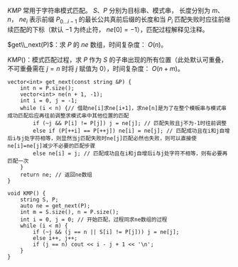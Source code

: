 $KMP$ 常用于字符串模式匹配。 $S、P$ 分别为目标串、模式串， 长度分别为 $m、n$， $ne_i$ 表示前缀 $P_{0...i-1}$ 的最长公共真前后缀的长度和当 $P_i$ 匹配失败时应往前继续匹配的下标（默认 $-1$ 为终止符， $ne[0]=-1$），匹配过程解释见注释。

$get\\_next(P)$：求 $P$ 的 $ne$ 数组，时间复杂度： $O(n)$。

$KMP()$：模式匹配过程，求 $P$ 作为 $S$ 的子串出现的所有位置（此处默认可重叠，不可重叠需在 $j = n$ 时将 $j$ 赋值为 $0$），时间复杂度： $O(n+m)$。

```en
vector<int> get_next(const string &P) {
    int n = P.size();
	vector<int> ne(n + 1, -1);
	int i = 0, j = -1;
	while (i < n) {// 借助ne[i]求ne[i+1]，求ne[n]是为了在整个模板串与模式串成功匹配后应再往前调整求模式串中其他位置的匹配
		if (~j && P[i] != P[j]) j = ne[j]; // 匹配失败且j不为-1时往前调整
		else if (P[++i] == P[++j]) ne[i] = ne[j]; // 匹配成功且在i和j自增后i与j处字符相等，则显然当j匹配失败时ne[j]匹配必然也失败，则可以直接使ne[i]=ne[j]减少不必要的匹配步骤
		else ne[i] = j; // 匹配成功且在i和j自增后i与j处字符不相等，则有必要再匹配一次
	}
    return ne; // 返回ne数组
}

void KMP() {
    string S, P;
    auto ne = get_next(P);
    int m = S.size(), n = P.size();
    int i = 0, j = 0; // 开始匹配，过程同求ne数组的过程
    while (i < m) {
        if (~j && (j == n || S[i] != P[j])) j = ne[j];
        else i++, j++;
        if (j == n) cout << i - j + 1 << '\n';
    }
}
```

